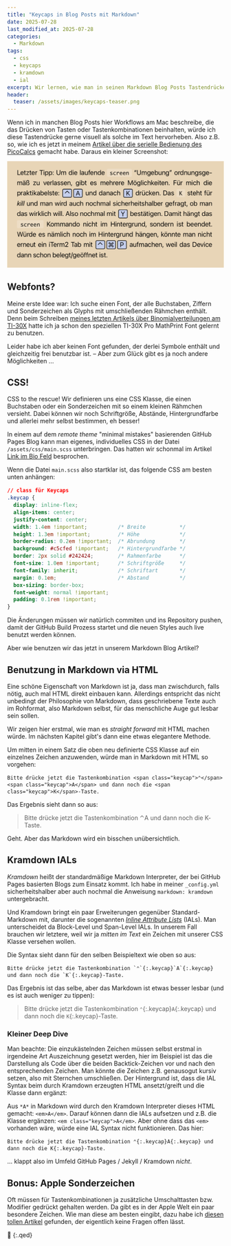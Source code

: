```yaml
---
title: "Keycaps in Blog Posts mit Markdown"
date: 2025-07-28
last_modified_at: 2025-07-28
categories:
  - Markdown
tags:
  - css
  - keycaps
  - kramdown
  - ial
excerpt: Wir lernen, wie man in seinen Markdown Blog Posts Tastendrücke hübsch gestalten kann.
header:
  teaser: /assets/images/keycaps-teaser.png
---
```


Wenn ich in manchen Blog Posts hier Workflows am Mac beschreibe, die das Drücken von Tasten oder Tastenkombinationen beinhalten, würde ich diese Tastendrücke gerne visuell als solche im Text hervorheben. Also z.B. so, wie ich es jetzt in meinem [Artikel über die serielle Bedienung des PicoCalcs][picocalc] gemacht habe. Daraus ein kleiner Screenshot:

![Mehrere stilisierte Tastenkappen sind ordentlich in einer Reihe auf hellem Hintergrund angeordnet, jede Tastenkappe zeigt einen anderen Buchstaben oder ein Symbol in fetter Schrift, vermittelt einen klaren und modernen Eindruck und eignet sich zur Veranschaulichung von Tastenkombinationen in Blogbeiträgen](/assets/images/keycaps-teaser.png)

## Webfonts?

Meine erste Idee war: Ich suche einen Font, der alle Buchstaben, Ziffern und Sonderzeichen als Glyphs mit umschließenden Rähmchen enthält. Denn beim Schreiben [meines letzten Artikels über Binomialverteilungen am TI-30X][ti30x] hatte ich ja schon den speziellen TI-30X Pro MathPrint Font gelernt zu benutzen.

Leider habe ich aber keinen Font gefunden, der derlei Symbole enthält und gleichzeitig frei benutzbar ist. – Aber zum Glück gibt es ja noch andere Möglichkeiten …

## CSS!

CSS to the rescue! Wir definieren uns eine CSS Klasse, die einen Buchstaben oder ein Sonderzeichen mit so einem kleinen Rähmchen versieht. Dabei können wir noch Schriftgröße, Abstände, Hintergrundfarbe und allerlei mehr selbst bestimmen, eh besser!

In einem auf dem *remote theme* "minimal mistakes" basierenden GitHub Pages Blog kann man eigenes, individuelles CSS in der Datei `/assets/css/main.scss` unterbringen. Das hatten wir schonmal im Artikel [Link im Bio Feld][bio] besprochen.

Wenn die Datei `main.scss` also startklar ist, das folgende CSS am besten unten anhängen:

```css
// class für Keycaps
.keycap {
  display: inline-flex;
  align-items: center;
  justify-content: center;
  width: 1.4em !important;          /* Breite           */
  height: 1.3em !important;         /* Höhe             */
  border-radius: 0.2em !important;  /* Abrundung        */
  background: #c5cfed !important;   /* Hintergrundfarbe */
  border: 2px solid #242424;        /* Rahmenfarbe      */
  font-size: 1.0em !important;      /* Schriftgröße     */
  font-family: inherit;             /* Schriftart       */
  margin: 0.1em;                    /* Abstand          */
  box-sizing: border-box;
  font-weight: normal !important;
  padding: 0.1rem !important;
}
```

Die Änderungen müssen wir natürlich commiten und ins Repository pushen, damit der GitHub Build Prozess startet und die neuen Styles auch live benutzt werden können.

Aber wie benutzen wir das jetzt in unserem Markdown Blog Artikel?

## Benutzung in Markdown via HTML

Eine schöne Eigenschaft von Markdown ist ja, dass man zwischdurch, falls nötig, auch mal HTML direkt einbauen kann. Allerdings entspricht das nicht unbedingt der Philosophie von Markdown, dass geschriebene Texte auch im Rohformat, also Markdown selbst, für das menschliche Auge gut lesbar sein sollen.

Wir zeigen hier erstmal, wie man es *straight forward* mit HTML machen würde. Im nächsten Kapitel gibt's dann eine etwas elegantere Methode.

Um mitten in einem Satz die oben neu definierte CSS Klasse auf ein einzelnes Zeichen anzuwenden, würde man in Markdown mit HTML so vorgehen:

```
Bitte drücke jetzt die Tastenkombination <span class="keycap">⌃</span><span class="keycap">A</span> und dann noch die <span class="keycap">K</span>-Taste.
```

Das Ergebnis sieht dann so aus:

> Bitte drücke jetzt die Tastenkombination <span class="keycap">⌃</span><span class="keycap">A</span> und dann noch die <span class="keycap">K</span>-Taste.

Geht. Aber das Markdown wird ein bisschen unübersichtlich.

## Kramdown IALs

*Kramdown* heißt der standardmäßige Markdown Interpreter, der bei GitHub Pages basierten Blogs zum Einsatz kommt. Ich habe in meiner `_config.yml` sicherheitshalber aber auch nochmal die Anweisung `markdown: kramdown` untergebracht.

Und Kramdown bringt ein paar Erweiterungen gegenüber Standard-Markdown mit, darunter die sogenannten *[Inline Attribute Lists][ial]* (IALs). Man unterscheidet da Block-Level und Span-Level IALs. In unserem Fall brauchen wir letztere, weil wir ja *mitten im Text* ein Zeichen mit unserer CSS Klasse versehen wollen.

Die Syntax sieht dann für den selben Beispieltext wie oben so aus:

```
Bitte drücke jetzt die Tastenkombination `⌃`{:.keycap}`A`{:.keycap} und dann noch die `K`{:.keycap}-Taste.
```

Das Ergebnis ist das selbe, aber das Markdown ist etwas besser lesbar (und es ist auch weniger zu tippen):

> Bitte drücke jetzt die Tastenkombination `⌃`{:.keycap}`A`{:.keycap} und dann noch die `K`{:.keycap}-Taste.


### Kleiner Deep Dive
Man beachte: Die einzukästelnden Zeichen müssen selbst erstmal in irgendeine Art Auszeichnung gesetzt werden, hier im Beispiel ist das die Darstellung als Code über die beiden Backtick-Zeichen vor und nach den entsprechenden Zeichen. Man könnte die Zeichen z.B. genausogut kursiv setzen, also mit Sternchen umschließen. Der Hintergrund ist, dass die IAL Syntax beim durch Kramdown erzeugten HTML ansetzt/greift und die Klasse dann ergänzt:

Aus `*A*` in Markdown wird durch den Kramdown Interpreter dieses HTML gemacht: `<em>A</em>`. Darauf können dann die IALs aufsetzen und z.B. die Klasse ergänzen: `<em class="keycap">A</em>`. Aber ohne dass das `<em>` vorhanden wäre, würde eine IAL Syntax nicht funktionieren. Das hier:

```
Bitte drücke jetzt die Tastenkombination ⌃{:.keycap}A{:.keycap} und dann noch die K{:.keycap}-Taste.
```

... klappt also im Umfeld GitHub Pages / Jekyll / Kramdown *nicht*.

## Bonus: Apple Sonderzeichen
Oft müssen für Tastenkombinationen ja zusätzliche Umschalttasten bzw. Modifier gedrückt gehalten werden. Da gibt es in der Apple Welt ein paar besondere Zeichen. Wie man diese am besten eingibt, dazu habe ich [diesen tollen Artikel][unicode] gefunden, der eigentlich keine Fragen offen lässt.

🔲
{:.qed}

[picocalc]: https://blog.metawops.de/gadgets/PicoCalc-seriell-steuern/
[ti30x]: https://blog.metawops.de/taschenrechner/Binomialverteilung-TI-30X-Pro/
[bio]: https://blog.metawops.de/githubpages/Link-im-Bio-Feld/
[ial]: http://kramdown.gettalong.org/quickref.html#inline-attributes
[unicode]: https://www.adoc-studio.app/blog/unicode-characters-on-macos
